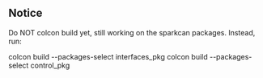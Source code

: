 ## Notice
Do NOT colcon build yet, still working on the sparkcan packages. Instead, run:

colcon build --packages-select interfaces_pkg
colcon build --packages-select control_pkg
